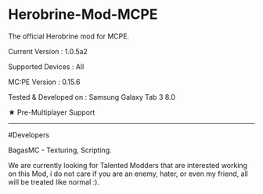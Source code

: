 # Herobrine-Mod-MCPE
The official Herobrine mod for MCPE.

Current Version : 1.0.5a2

Supported Devices : All

MC:PE Version : 0.15.6

Tested & Developed on : Samsung Galaxy Tab 3 8.0

★ Pre-Multiplayer Support 

---------------------------------------

#Developers

BagasMC - Texturing, Scripting.

We are currently looking for Talented Modders that are interested working on this Mod, i do not care if you are an enemy, hater, or even my friend, all will be treated like normal :).
